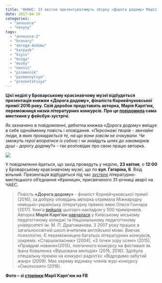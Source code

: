 ```yaml
---
title: "АНОНС: 23 квітня презентуватимуть збірку «Дорога додому» Марії Карп’юк"
date: 2017-04-19
categories: 
  - "announce"
  - "novyny"
tags: 
  - "announce-2"
  - "brovary"
  - "doroga-dodomu"
  - "karpyuk"
  - "kiyiv"
  - "kniga"
  - "muzey"
  - "novini"
  - "pismennik"
  - "pysmennytsya"
  - "prezentatsiya"
---
```


**Цієї неділі у Броварському краєзнавчому музеї відбудеться презентація книжки «Дорога додому», фіналіста Корнейчуковської премії 2016 року. Свій доробок представить авторка, Марія Карп’юк, переможниця низки літературних конкурсів. Про це [повідомила](https://www.facebook.com/events/1836865429970982/) сама мисткиня у фейсбук-зустрічі.**

Як зазначено в повідомленні, дебютна книжка «Дорога додому» вміщує в себе однойменну повість і оповідання. «_Персонажі творів - звичайні люди, в яких прокидається те, на що вони зовсім не очікували. Чи зможуть герої впоратися із собою і чи знайдуть шлях до закамарків душі - дорогу додому_?» - так розповідає про свою працю авторка.

[![](https://mpz.brovary.org/wp-content/uploads/2017/04/Karpyuk-doroga-dodomu-prezentatsiya-knyga-muzej.jpg)](https://mpz.brovary.org/wp-content/uploads/2017/04/Karpyuk-doroga-dodomu-prezentatsiya-knyga-muzej.jpg)

У повідомленні йдеться, що захід проведуть у неділю, **23 квітня**, о **12:00** у Броварському краєзнавчому музеї, що по **вул. Гагаріна, 6**. Вхід вільний. Презентація відбудеться під час [зустрічі](http://www.kulturabr.kiev.ua/content/provedennya-zustrichi-brovarskogo-tvorchogo-obyednannya-krynycya-prysvyachenogo-31-richnyci) літературно-мистецького об’єднання «Криниця», присвяченого 31-річниці аварії на ЧАЕС.

> Повість **«Дорога додому»** - фіналіст Корнейчуковської премії (2016), за добірку оповідань авторка отримала Міжнародну німецько-українську літературну премію імені Олеся Гончара (2017). Книга [вийшла](http://avtura.com.ua/book/1684/) цьогоріч накладом у 500 примірників. Авторка **Марія Карп’юк** [навчалася](http://avtura.com.ua/writer/532/) у Київському міському педагогічному коледжі та Національному педагогічному університеті ім. М. П. Драгоманова. З 2007 року працює в загальноосвітній школі вчителем англійської мови. Вивчає психологію. Є переможницею багатьох літературних конкурсів, зокрема: «Старшокласник» (2004), «З точки зору осені» (2015), «Правдиві новини»(2015), поетичного конкурсу на фестивалі ім. Івана Коваленка «Віршована мелодія» (2015, 2016). Здобула спеціальну премію на конкурсі радіоп’єс «Відродимо забутий жанр» (2009). Має окрему відзнаку членів журі конкурсу «Смолоскип» (2016).

**Фото – зі [сторінки](https://www.facebook.com/graphomaria) Марії Карп'юк на FB**

